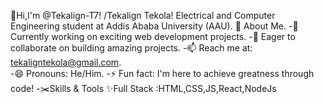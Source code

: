 👋Hi,I'm @Tekalign-T7!
/Tekalign Tekola! Electrical and Computer Engineering student at Addis Ababa University (AAU).
🌟 About Me.
-🔭 Currently working on exciting web development projects.
-🤝 Eager to collaborate on building amazing projects.
-📫 Reach me at: tekaligntekola@gmail.com.              
-😄 Pronouns: He/Him.
-⚡ Fun fact: I'm here to achieve greatness through code!
-✂️Skills & Tools
✨Full Stack :HTML,CSS,JS,React,NodeJs

  
